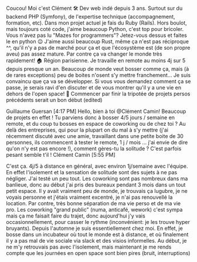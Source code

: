 Coucou! Moi c'est Clément
:hammer_and_wrench: Dev web indé depuis 3 ans. Surtout sur du backend PHP (Symfony), de l'expertise technique (accompagnement, formation, etc). Dans mon projet actuel je fais du Ruby (Rails). Hors boulot, mais toujours coté code, j'aime beaucoup Python, c'est top pour bricoler. Vous n'avez pas lu "Mazes for programmers"? Jetez-vous dessus et faites le en python :wink: J'aime aussi beaucoup Rust, même ça n'est pas réciproque ^^, qu'il n'y a pas de marché pour ça et que l'écosystème est (de son propre aveu) pas assez mature. Par contre ça va changer le monde très rapidement!
:house: Région parisienne. Je travaille en remote au moins 4j sur 5 depuis presque un an. Beaucoup de monde veut bosser comme ça, mais (à de rares exceptions) peu de boites n'osent s'y mettre franchement… Je suis convaincu que ça va se développer. Si vous vous demandez comment ça se passe, je serais ravi d'en discuter et de vous montrer qu'il y a une vie en dehors de l'open space!
:telescope: Commencer par finir la tripotée de projets persos précédents serait un bon début (edited) 

Guillaume Guersan [4:17 PM]
Hello, bien à toi @Clément Camin! Beaucoup de projets en effet ! Tu parviens donc à bosser 4/5 jours / semaine en remote, et du coup tu bosses en espace de coworking ou de chez toi ? Au delà des entreprises, qui pour la plupart on du mal à s'y mettre (j'ai récemment discuté avec une amie, travaillant dans une petite boite de 30 personnes, ils commencent à tester le remote, 1 j / mois ... j'ai envie de dire qu'on n'y est pas encore !), comment gères-tu la solitude ? C'est parfois pesant semble t'il !
Clément Camin [5:55 PM]

C'est ça. 4j/5 à distance en général, avec environ 1j/semaine avec l'équipe.
En effet l'isolement et la sensation de solitude sont des sujets à ne pas négliger.
J'ai testé un peu tout. Les coworking sont pas nombreux dans ma banlieue, donc au début j'ai pris des bureaux pendant 3 mois dans un tout petit espace. Il y avait vraiment peu de monde, je trouvais ça lugubre, je ne voyais personne et j'étais vraiment excentré, je n'ai pas renouvellé la location. Par contre, très bonne séparation de ma vie perso et de ma vie pro. Les coworking "grand public" (numa, anticafé, wework) c'est sympa mais ça me faisait faire du trajet, donc aujourd'hui j'y vais occasionnellement, pour casser le rythme (inconvénient: je les trouve hyper bruyants). Depuis l'automne je suis essentiellement chez moi. En effet, je bosse dans un incubateur où tout le monde est à distance, et où finalement il y a pas mal de vie sociale via slack et des visios informelles. Au début, je ne m'y retrouvais pas avec l'isolement, mais maintenant je me rends compte que les journées en open space sont bien pires (bruit, interruptions)